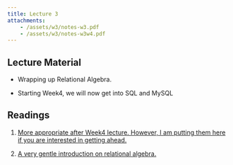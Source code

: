 ```yaml
---
title: Lecture 3
attachments:
    - /assets/w3/notes-w3.pdf
    - /assets/w3/notes-w3w4.pdf
---
```


## Lecture Material

* Wrapping up Relational Algebra. 

* Starting Week4, we will now get into SQL and MySQL

## Readings

1. [More appropriate after Week4 lecture. However, I am putting them here if you are interested in getting ahead.](http://www.cs.cornell.edu/projects/btr/bioinformaticsschool/slides/gehrke.pdf)


2. [A very gentle introduction on relational algebra.](https://www.tutorialspoint.com/dbms/relational_algebra.htm) 
